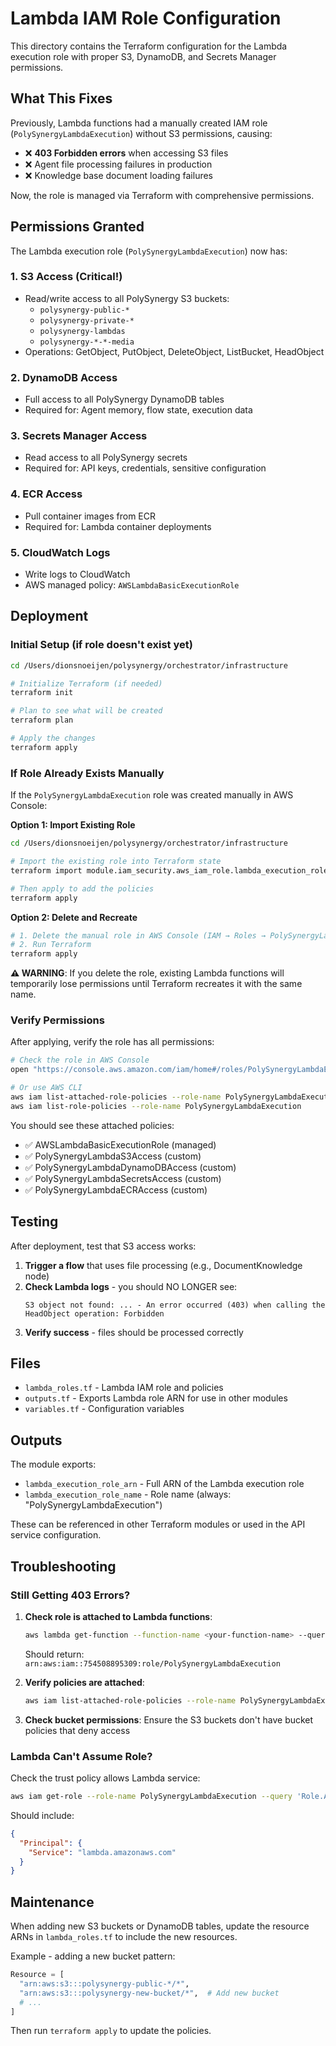 # Lambda IAM Role Configuration

This directory contains the Terraform configuration for the Lambda execution role with proper S3, DynamoDB, and Secrets Manager permissions.

## What This Fixes

Previously, Lambda functions had a manually created IAM role (`PolySynergyLambdaExecution`) without S3 permissions, causing:
- ❌ **403 Forbidden errors** when accessing S3 files
- ❌ Agent file processing failures in production
- ❌ Knowledge base document loading failures

Now, the role is managed via Terraform with comprehensive permissions.

## Permissions Granted

The Lambda execution role (`PolySynergyLambdaExecution`) now has:

### 1. **S3 Access** (Critical!)
- Read/write access to all PolySynergy S3 buckets:
  - `polysynergy-public-*`
  - `polysynergy-private-*`
  - `polysynergy-lambdas`
  - `polysynergy-*-*-media`
- Operations: GetObject, PutObject, DeleteObject, ListBucket, HeadObject

### 2. **DynamoDB Access**
- Full access to all PolySynergy DynamoDB tables
- Required for: Agent memory, flow state, execution data

### 3. **Secrets Manager Access**
- Read access to all PolySynergy secrets
- Required for: API keys, credentials, sensitive configuration

### 4. **ECR Access**
- Pull container images from ECR
- Required for: Lambda container deployments

### 5. **CloudWatch Logs**
- Write logs to CloudWatch
- AWS managed policy: `AWSLambdaBasicExecutionRole`

## Deployment

### Initial Setup (if role doesn't exist yet)

```bash
cd /Users/dionsnoeijen/polysynergy/orchestrator/infrastructure

# Initialize Terraform (if needed)
terraform init

# Plan to see what will be created
terraform plan

# Apply the changes
terraform apply
```

### If Role Already Exists Manually

If the `PolySynergyLambdaExecution` role was created manually in AWS Console:

**Option 1: Import Existing Role**
```bash
cd /Users/dionsnoeijen/polysynergy/orchestrator/infrastructure

# Import the existing role into Terraform state
terraform import module.iam_security.aws_iam_role.lambda_execution_role PolySynergyLambdaExecution

# Then apply to add the policies
terraform apply
```

**Option 2: Delete and Recreate**
```bash
# 1. Delete the manual role in AWS Console (IAM → Roles → PolySynergyLambdaExecution)
# 2. Run Terraform
terraform apply
```

**⚠️ WARNING**: If you delete the role, existing Lambda functions will temporarily lose permissions until Terraform recreates it with the same name.

### Verify Permissions

After applying, verify the role has all permissions:

```bash
# Check the role in AWS Console
open "https://console.aws.amazon.com/iam/home#/roles/PolySynergyLambdaExecution"

# Or use AWS CLI
aws iam list-attached-role-policies --role-name PolySynergyLambdaExecution
aws iam list-role-policies --role-name PolySynergyLambdaExecution
```

You should see these attached policies:
- ✅ AWSLambdaBasicExecutionRole (managed)
- ✅ PolySynergyLambdaS3Access (custom)
- ✅ PolySynergyLambdaDynamoDBAccess (custom)
- ✅ PolySynergyLambdaSecretsAccess (custom)
- ✅ PolySynergyLambdaECRAccess (custom)

## Testing

After deployment, test that S3 access works:

1. **Trigger a flow** that uses file processing (e.g., DocumentKnowledge node)
2. **Check Lambda logs** - you should NO LONGER see:
   ```
   S3 object not found: ... - An error occurred (403) when calling the HeadObject operation: Forbidden
   ```
3. **Verify success** - files should be processed correctly

## Files

- `lambda_roles.tf` - Lambda IAM role and policies
- `outputs.tf` - Exports Lambda role ARN for use in other modules
- `variables.tf` - Configuration variables

## Outputs

The module exports:
- `lambda_execution_role_arn` - Full ARN of the Lambda execution role
- `lambda_execution_role_name` - Role name (always: "PolySynergyLambdaExecution")

These can be referenced in other Terraform modules or used in the API service configuration.

## Troubleshooting

### Still Getting 403 Errors?

1. **Check role is attached to Lambda functions**:
   ```bash
   aws lambda get-function --function-name <your-function-name> --query 'Configuration.Role'
   ```
   Should return: `arn:aws:iam::754508895309:role/PolySynergyLambdaExecution`

2. **Verify policies are attached**:
   ```bash
   aws iam list-attached-role-policies --role-name PolySynergyLambdaExecution
   ```

3. **Check bucket permissions**: Ensure the S3 buckets don't have bucket policies that deny access

### Lambda Can't Assume Role?

Check the trust policy allows Lambda service:
```bash
aws iam get-role --role-name PolySynergyLambdaExecution --query 'Role.AssumeRolePolicyDocument'
```

Should include:
```json
{
  "Principal": {
    "Service": "lambda.amazonaws.com"
  }
}
```

## Maintenance

When adding new S3 buckets or DynamoDB tables, update the resource ARNs in `lambda_roles.tf` to include the new resources.

Example - adding a new bucket pattern:
```terraform
Resource = [
  "arn:aws:s3:::polysynergy-public-*/*",
  "arn:aws:s3:::polysynergy-new-bucket/*",  # Add new bucket
  # ...
]
```

Then run `terraform apply` to update the policies.
